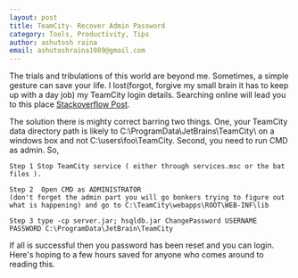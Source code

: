 ```yaml
---
layout: post
title: TeamCity- Recover Admin Password
category: Tools, Productivity, Tips
author: ashutosh raina
email: ashutoshraina1989@gmail.com
---
```


The trials and tribulations of this world are beyond me. Sometimes, a simple gesture can save your life.
I lost(forgot, forgive my small brain it has to keep up with a day job) my TeamCity login details.
Searching online will lead you to this place [Stackoverflow Post](http://stackoverflow.com/questions/506115/teamcity-forgotten-admin-password-where-to-look "StackOverflow Post").

The solution there is mighty correct barring two things. One, your TeamCity data directory path is likely to C:\ProgramData\JetBrains\TeamCity\ on a windows box and not C:\users\foo\TeamCity. Second, you need to run CMD as admin.
So,

    Step 1 Stop TeamCity service ( either through services.msc or the bat files ).
    
    Step 2  Open CMD as ADMINISTRATOR
    (don't forget the admin part you will go bonkers trying to figure out what is happening) and go to C:\TeamCity\webapps\ROOT\WEB-INF\lib
    
    Step 3 type -cp server.jar; hsqldb.jar ChangePassword USERNAME PASSWORD C:\ProgramData\JetBrain\TeamCity

If all is successful then you password has been reset and you can login. Here's hoping to a few hours saved for anyone who comes around to reading this.
